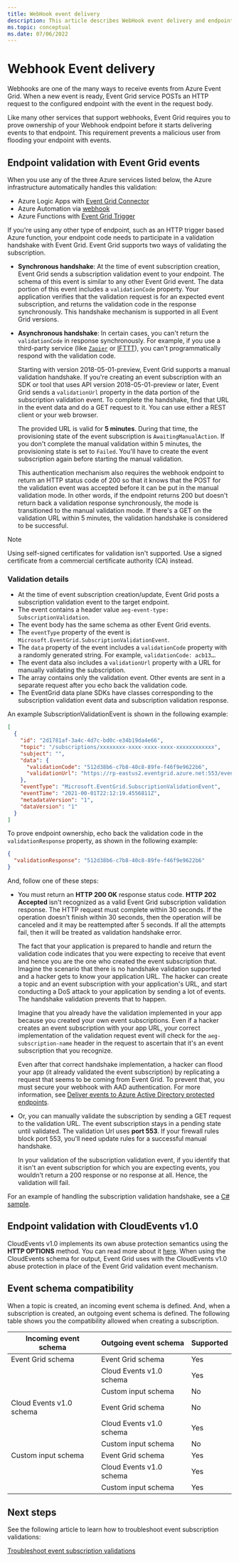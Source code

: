 ```yaml
---
title: WebHook event delivery
description: This article describes WebHook event delivery and endpoint validation when using webhooks. 
ms.topic: conceptual
ms.date: 07/06/2022
---
```



# Webhook Event delivery
Webhooks are one of the many ways to receive events from Azure Event Grid. When a new event is ready, Event Grid service POSTs an HTTP request to the configured endpoint with the event in the request body.

Like many other services that support webhooks, Event Grid requires you to prove ownership of your Webhook endpoint before it starts delivering events to that endpoint. This requirement prevents a malicious user from flooding your endpoint with events. 

## Endpoint validation with Event Grid events
When you use any of the three Azure services listed below, the Azure infrastructure automatically handles this validation:

- Azure Logic Apps with [Event Grid Connector](/connectors/azureeventgrid/)
- Azure Automation via [webhook](../event-grid/ensure-tags-exists-on-new-virtual-machines.md)
- Azure Functions with [Event Grid Trigger](../azure-functions/functions-bindings-event-grid.md)

If you're using any other type of endpoint, such as an HTTP trigger based Azure function, your endpoint code needs to participate in a validation handshake with Event Grid. Event Grid supports two ways of validating the subscription.

- **Synchronous handshake**: At the time of event subscription creation, Event Grid sends a subscription validation event to your endpoint. The schema of this event is similar to any other Event Grid event. The data portion of this event includes a `validationCode` property. Your application verifies that the validation request is for an expected event subscription, and returns the validation code in the response synchronously. This handshake mechanism is supported in all Event Grid versions.

- **Asynchronous handshake**: In certain cases, you can't return the `validationCode` in response synchronously. For example, if you use a third-party service (like [`Zapier`](https://zapier.com) or [IFTTT](https://ifttt.com/)), you can't programmatically respond with the validation code.

   Starting with version 2018-05-01-preview, Event Grid supports a manual validation handshake. If you're creating an event subscription with an SDK or tool that uses API version 2018-05-01-preview or later, Event Grid sends a `validationUrl` property in the data portion of the subscription validation event. To complete the handshake, find that URL in the event data and do a GET request to it. You can use either a REST client or your web browser.

   The provided URL is valid for **5 minutes**. During that time, the provisioning state of the event subscription is `AwaitingManualAction`. If you don't complete the manual validation within 5 minutes, the provisioning state is set to `Failed`. You'll have to create the event subscription again before starting the manual validation.

   This authentication mechanism also requires the webhook endpoint to return an HTTP status code of 200 so that it knows that the POST for the validation event was accepted before it can be put in the manual validation mode. In other words, if the endpoint returns 200 but doesn't return back a validation response synchronously, the mode is transitioned to the manual validation mode. If there's a GET on the validation URL within 5 minutes, the validation handshake is considered to be successful.

> [!NOTE]
> Using self-signed certificates for validation isn't supported. Use a signed certificate from a commercial certificate authority (CA) instead.

### Validation details

- At the time of event subscription creation/update, Event Grid posts a subscription validation event to the target endpoint.
- The event contains a header value `aeg-event-type: SubscriptionValidation`.
- The event body has the same schema as other Event Grid events.
- The `eventType` property of the event is `Microsoft.EventGrid.SubscriptionValidationEvent`.
- The `data` property of the event includes a `validationCode` property with a randomly generated string. For example, `validationCode: acb13…`.
- The event data also includes a `validationUrl` property with a URL for manually validating the subscription.
- The array contains only the validation event. Other events are sent in a separate request after you echo back the validation code.
- The EventGrid data plane SDKs have classes corresponding to the subscription validation event data and subscription validation response.

An example SubscriptionValidationEvent is shown in the following example:

```json
[
  {
    "id": "2d1781af-3a4c-4d7c-bd0c-e34b19da4e66",
    "topic": "/subscriptions/xxxxxxxx-xxxx-xxxx-xxxx-xxxxxxxxxxxx",
    "subject": "",
    "data": {
      "validationCode": "512d38b6-c7b8-40c8-89fe-f46f9e9622b6",
      "validationUrl": "https://rp-eastus2.eventgrid.azure.net:553/eventsubscriptions/myeventsub/validate?id=0000000000-0000-0000-0000-00000000000000&t=2021-09-01T20:30:54.4538837Z&apiVersion=2018-05-01-preview&token=1A1A1A1A"
    },
    "eventType": "Microsoft.EventGrid.SubscriptionValidationEvent",
    "eventTime": "2021-00-01T22:12:19.4556811Z",
    "metadataVersion": "1",
    "dataVersion": "1"
  }
]
```

To prove endpoint ownership, echo back the validation code in the `validationResponse` property, as shown in the following example:

```json
{
  "validationResponse": "512d38b6-c7b8-40c8-89fe-f46f9e9622b6"
}
```

And, follow one of these steps: 

- You must return an **HTTP 200 OK** response status code. **HTTP 202 Accepted** isn't recognized as a valid Event Grid subscription validation response. The HTTP request must complete within 30 seconds. If the operation doesn't finish within 30 seconds, then the operation will be canceled and it may be reattempted after 5 seconds. If all the attempts fail, then it will be treated as validation handshake error.

    The fact that your application is prepared to handle and return the validation code indicates that you were expecting to receive that event and hence you are the one who created the event subscription that. Imagine the scenario that there is no handshake validation supported and a hacker gets to know your application URL. The hacker can create a topic and an event subscription with your application's URL, and start conducting a DoS attack to your application by sending a lot of events. The handshake validation prevents that to happen. 

    Imagine that you already have the validation implemented in your app because you created your own event subscriptions. Even if a hacker creates an event subscription with your app URL, your correct implementation of the validation request event will check for the `aeg-subscription-name` header in the request to ascertain that it's an event subscription that you recognize. 
    
    Even after that correct handshake implementation, a hacker can flood your app (it already validated the event subscription) by replicating a request that seems to be coming from Event Grid. To prevent that, you must secure your webhook with AAD authentication. For more information, see [Deliver events to Azure Active Directory protected endpoints](secure-webhook-delivery.md). 
- Or, you can manually validate the subscription by sending a GET request to the validation URL. The event subscription stays in a pending state until validated. The validation Url uses **port 553**. If your firewall rules block port 553, you'll need update rules for a successful manual handshake.

    In your validation of the subscription validation event, if you identify that it isn't an event subscription for which you are expecting events, you wouldn't return a 200 response or no response at all. Hence, the validation will fail.    

For an example of handling the subscription validation handshake, see a [C# sample](https://github.com/Azure-Samples/event-grid-dotnet-publish-consume-events/blob/master/EventGridConsumer/EventGridConsumer/Function1.cs).

## Endpoint validation with CloudEvents v1.0
CloudEvents v1.0 implements its own abuse protection semantics using the **HTTP OPTIONS** method. You can read more about it [here](https://github.com/cloudevents/spec/blob/v1.0/http-webhook.md#4-abuse-protection). When using the CloudEvents schema for output, Event Grid uses with the CloudEvents v1.0 abuse protection in place of the Event Grid validation event mechanism.

## Event schema compatibility
When a topic is created, an incoming event schema is defined. And, when a subscription is created, an outgoing event schema is defined. The following table shows you the compatibility allowed when creating a subscription. 

| Incoming event schema | Outgoing event schema | Supported |
| ---- | ---- | ---- |
| Event Grid schema | Event Grid schema | Yes |
| | Cloud Events v1.0 schema | Yes |
| | Custom input schema | No |
| Cloud Events v1.0 schema | Event Grid schema | No |
| | Cloud Events v1.0 schema | Yes |
| | Custom input schema | No |
| Custom input schema | Event Grid schema | Yes |
| | Cloud Events v1.0 schema | Yes |
| | Custom input schema | Yes |

## Next steps
See the following article to learn how to troubleshoot event subscription validations: 

[Troubleshoot event subscription validations](troubleshoot-subscription-validation.md)
